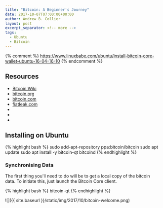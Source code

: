```yaml
---
title: "Bitcoin: A Beginner's Journey"
date: 2017-10-07T07:00:00+00:00
author: Andrew B. Collier
layout: post
excerpt_separator: <!-- more -->
tags:
  - Ubuntu
  - Bitcoin
---
```


{% comment %}
https://www.linuxbabe.com/ubuntu/install-bitcoin-core-wallet-ubuntu-16-04-16-10
{% endcomment %}

## Resources

- [Bitcoin Wiki](http://en.bitcoinwiki.org/Main_Page)
- [bitcoin.org](https://bitcoin.org/en/)
- [bitcoin.com](https://www.bitcoin.com/)
- [fiatleak.com](http://fiatleak.com/)
- []()
- []()
- []()

## Installing on Ubuntu

{% highlight bash %}
sudo add-apt-repository ppa:bitcoin/bitcoin
sudo apt update
sudo apt install -y bitcoin-qt bitcoind
{% endhighlight %}

### Synchronising Data

The first thing you'll need to do will be to get a local copy of the bitcoin data. To initiate this, just launch the Bitcoin Core client.

{% highlight bash %}
bitcoin-qt
{% endhighlight %}

![]({{ site.baseurl }}/static/img/2017/10/bitcoin-welcome.png)
